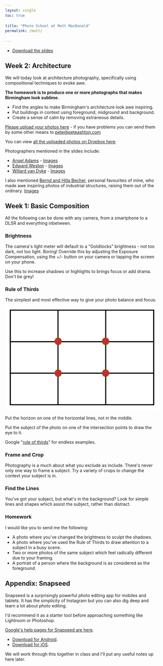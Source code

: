 ```yaml
---
layout: single
toc: true

title: "Photo School at Mott MacDonald"
permalink: /mott/

---
```


- [Download the slides](https://www.dropbox.com/s/1nehdocsficqtuz/Mott%20Macdonald%20Photography%20Slides%20wk1.pdf?dl=0) 


## Week 2: Architecture

We will today look at architecture photography, specifically using compositional techniques to evoke awe. 

**The homework is to produce one or more photographs that makes Birmingham look sublime.**

- Find the angles to make Birmingham's architecture look awe inspiring. 
- Put buildings in context using foreground, midground and background. 
- Create a sense of calm by removing extraneous details. 

[Please upload your photos here](https://www.dropbox.com/request/tE4Fo4uXdseHtWqRuIIs) - if you have problems you can send them by some other means to pete@peteashton.com

You can view [all the uploaded photos on Dropbox here](https://www.dropbox.com/sh/elzhxlu4otetjv3/AABNglfsDOCXf7IVrAe8eDOea?dl=0). 

Photographers mentioned in the slides include:

- [Ansel Adams](https://en.wikipedia.org/wiki/Ansel_Adams) - [Images](https://www.google.com/search?q=ansel+adams&hl=en&source=lnms&tbm=isch)
- [Edward Weston](https://en.wikipedia.org/wiki/Edward_Weston) - [Images](https://www.google.com/search?q=Edward+Weston&hl=en&source=lnms&tbm=isch)
- [Willard van Dyke](https://en.wikipedia.org/wiki/Willard_Van_Dyke) - [Images](https://www.google.com/search?tbm=isch&q=Willard%20van%20Dyke)

I also mentioned [Bernd and Hilla Becher](https://en.wikipedia.org/wiki/Bernd_and_Hilla_Becher), personal favourites of mine, who made awe inspiring photos of industrial structures, raising them out of the ordinary. [Images](https://www.google.co.uk/search?tbm=isch&q=bernd+hilla+becher&tbs=imgo)

## Week 1: Basic Composition

All the following can be done with any camera, from a smartphone to a DLSR and everything inbetween. 

### Brightness

The camera's light meter will default to a "Goldilocks" brightness - not too dark, not too light. Boring! Override this by adjusting the Exposure Compensation, using the +/- button on your camera or tapping the screen on your phone. 

Use this to increase shadows or highlights to brings focus or add drama. Don't be grey! 

### Rule of Thirds

The simplest and most effective way to give your photo balance and focus. 

![](/assets/images/thirds.png)

Put the horizon on one of the horizontal lines, not in the middle. 

Put the subject of the photo on one of the intersection points to draw the eye to it.

Google "[rule of thirds](https://www.google.com/search?q=rule+of+thirds&tbm=isch)" for endless examples. 

### Frame and Crop

Photography is a much about what you exclude as include. There's never only one way to frame a subject. Try a variety of crops to change the context your subject is in. 

### Find the Lines

You've got your subject, but what's in the background? Look for simple lines and shapes which assist the subject, rather than distract. 

### Homework

I would like you to send me the following:

- A photo where you've changed the brightness to sculpt the shadows. 
- A photo where you've used the Rule of Thirds to draw attention to a subject in a busy scene. 
- Two or more photos of the same subject which feel radically different due to your framing. 
- A portrait of a person where the background is as considered as the foreground. 


## Appendix: Snapseed

Snapseed is a surprisingly powerful photo editing app for mobiles and tablets. It has the simplicity of Instagram but you can also dig deep and learn a lot about photo editing. 

I'd recommend it as a starter tool before approaching something like Lightroom or Photoshop. 

[Google's help pages for Snapseed are here](https://support.google.com/snapseed#topic=6155507). 

- [Download for Android](https://play.google.com/store/apps/details?id=com.niksoftware.snapseed).  
- [Download for iOS](https://itunes.apple.com/app/id439438619).

We will work through this together in class and I'll put any useful notes up here later. 